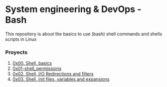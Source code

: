 # System engineering & DevOps - Bash

This repository is about the basics to use (bash) shell commands and shells scripts in Linux

### Proyects

1. [ 0x00. Shell, basics](0x00-shell_basics)
2. [ 0x01-shell_permissions](0x01-shell_permissions)
3. [ 0x02. Shell, I/O Redirections and filters](0x02-shell_redirections)
2. [ 0x03. Shell, init files, variables and expansions](0x03-shell_variables_expansions)
